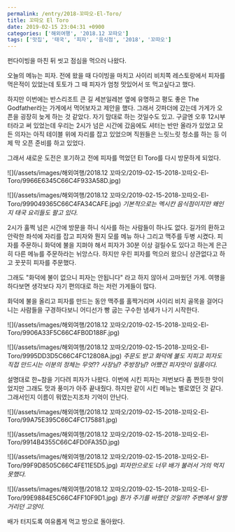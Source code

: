 ```yaml
---
permalink: /entry/2018-꼬따오-El-Toro/
title: 꼬따오 El Toro
date: 2019-02-15 23:04:31 +0900
categories: ['해외여행', '2018.12 꼬따오']
tags: ['맛집', '태국', '피자', '음식점', '2018', '꼬따오']
---
```



펀다이빙을 마친 뒤 씻고 점심을 먹으러 나왔다.

오늘의 메뉴는 피자.
전에 왔을 때 다이빙을 마치고 사이리 비치쪽 레스토랑에서 피자를 먹은적이 있었는데 토토가 그 때 피자가 엄청 맛있어서 또 먹고싶다고 했다.

하지만 이번에는 반스리조트 큰 길 세븐일레븐 옆에 유명하고 평도 좋은 The Godfather라는 가게에서 먹어보자고 제안을 했다.
그래서 갓파더에 갔는데 가게가 오픈을 굉장히 늦게 하는 것 같았다. 자기 맘대로 하는 것일수도 있고.
구글엔 오후 12시부터라고 써 있었는데 우리는 2시가 넘은 시간에 갔음에도 셔터는 반만 올라가 있었고 모든 의자는 아직 테이블 위에 자리를 잡고 있었으며 직원들은 느릿느릿 청소를 하는 등 이제 막 오픈 준비를 하고 있었다.

그래서 새로운 도전은 포기하고 전에 피자를 먹었던 El Toro를 다시 방문하게 되었다.

![](/assets/images/해외여행/2018.12 꼬따오/2019-02-15-2018-꼬따오-El-Toro/9966E6345C66C4F933A58D.jpg)

![](/assets/images/해외여행/2018.12 꼬따오/2019-02-15-2018-꼬따오-El-Toro/999049365C66C4FA34CAFE.jpg)
*기본적으로는 멕시칸 음식점이지만 왜인지 태국 요리들도 팔고 있다.*


2시가 훌쩍 넘은 시간에 방문을 하니 식사를 하는 사람들이 하나도 없다.
길가의 환하고 안락한 좌석에 자리를 잡고 피자와 뭔지 모를 메뉴 하나 그리고 맥주를 두병 시켰다.
피자를 주문하니 화덕에 불을 지펴야 해서 피자가 30분 이상 걸릴수도 있다고 하는게 은근히 다른 메뉴를 주문하라는 뉘앙스다.
하지만 우린 피자를 먹으러 왔으니 상관없다고 하고 꿋꿋히 피자를 주문했다.

그래도 "화덕에 불이 없으니 피자는 안됩니다" 라고 하지 않아서 고마웠던 가게.
여행을 하다보면 생각보다 자기 편의대로 하는 저런 가게들이 많다.

화덕에 불을 올리고 피자를 만드는 동안 맥주를 홀짝거리며 사이리 비치 골목을 걸어다니는 사람들을 구경하다보니 어디선가 빵 굽는 구수한 냄새가 나기 시작한다.

![](/assets/images/해외여행/2018.12 꼬따오/2019-02-15-2018-꼬따오-El-Toro/9906A33F5C66C4FB0D188F.jpg)

![](/assets/images/해외여행/2018.12 꼬따오/2019-02-15-2018-꼬따오-El-Toro/9995DD3D5C66C4FC12808A.jpg)
*주문도 받고 화덕에 불도 지피고 피자도 직접 만드시는 이분의 정체는 무엇?? 사장님? 주방장님? 어쨌건 피자맛이 일품이다.*

설명대로 한~참을 기다려 피자가 나왔다.
이번에 시킨 피자는 저번보다 좀 짠듯한 맛이었지만 그래도 맛과 풍미가 아주 끝내줬다.
하지만 같이 시킨 메뉴는 별로였던 것 같다. 그래서인지 이름이 뭐였는지조차 기억이 안난다.

![](/assets/images/해외여행/2018.12 꼬따오/2019-02-15-2018-꼬따오-El-Toro/99A75E395C66C4FC175881.jpg)

![](/assets/images/해외여행/2018.12 꼬따오/2019-02-15-2018-꼬따오-El-Toro/9914B4355C66C4FD0FA35D.jpg)

![](/assets/images/해외여행/2018.12 꼬따오/2019-02-15-2018-꼬따오-El-Toro/99F9D8505C66C4FE11E5D5.jpg)
*피자만으로도 너무 배가 불러서 거의 먹지 못했다.*

![](/assets/images/해외여행/2018.12 꼬따오/2019-02-15-2018-꼬따오-El-Toro/99E9884E5C66C4FF10F9D1.jpg)
*뭔가 주기를 바랬던 것일까? 주변에서 알짱거리던 고양이.*


배가 터지도록 여유롭게 먹고 방으로 돌아왔다.




